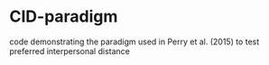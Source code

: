 # CID-paradigm
code demonstrating the paradigm used in Perry et al. (2015) to test preferred interpersonal distance
